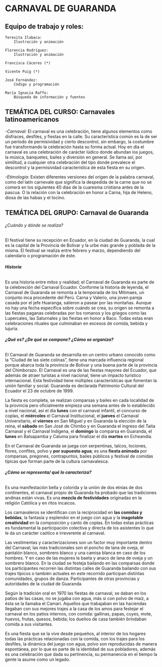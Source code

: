 

# **CARNAVAL DE GUARANDA**
## Equipo de trabajo y roles:
	
	Teresita Ilabaca:
		Ilustración y animación

	Florencia Rodríguez:
		Ilustración y animación

	Francisca Cáceres (*)
	
	Vicente Puig (*)
	
	José Fernández:
		Código y programación
	
	María Ignacia Raffo:
		Búsqueda de información y fuentes



## **TEMÁTICA DEL CURSO: Carnavales latinoamericanos**

_-Carnaval:_ El carnaval es una celebración, tiene algunos elementos como disfraces, desfiles, y fiestas en la calle. Su característica común es la de ser un período de permisividad y cierto descontrol, sin embargo, la costumbre fue transformando la celebración hasta su forma actual.
Hoy en día el carnaval es una celebración de carácter lúdico donde abundan los juegos, la música, banquetes, bailes y diversión en general. Se llama así, por similitud, a cualquier otra celebración del tipo donde prevalece el descontrol y la permisividad característica de esta fiesta en su origen.

_-Etimología:_ Existen diferentes versiones del origen de la palabra carnaval, como del latín carnevale que significa la despedida de la carne que no se comerá en los siguientes 40 días de la cuaresma cristiana antes de la pascua. O la relación con la celebración en honor a Carna, hija de Heleno, diosa de las habas y el tocino.




 
## **TEMÁTICA DEL GRUPO: Carnaval de Guaranda** 

###### ¿Cuándo y dónde se realiza?
El festival tiene su recepción en Ecuador, en la ciudad de Guaranda, la cual es la capital de la Provincia de Bolívar y la urbe más grande y poblada de la misma. El festival se realiza entre febrero y marzo, dependiendo del calendario o programación de éste. 

###### **Historia**
Es una historia entre mitos y realidad; el Carnaval de Guaranda es parte de la celebreción del Carnaval Ecuador. Conforme la historia de leyenda, el Carnaval de Guaranda se remonta a la temporada de los Mitimaes, un conjunto inca procedente del Perú. Carna y Valerio, una joven pareja casada por el jefe Huaranga, salieron a pasear por las montañas. 
Aunque no hay una fecha específica sobre cuándo se crea, su origen se remonta a las fiestas paganas celebradas por los romanos y los griegos como las Lupercales, las Saturnales y las fiestas en honor a Baco. Todas estas eran celebraciones rituales que culminaban en excesos de comida, bebida y lujuria.

###### **¿Qué es? ¿De qué se compone? ¿Cómo se organiza?**
El Carnaval de Guaranda se desarrolla en un centro urbano conocido como la “Ciudad de las siete colinas”, tiene una marcada influencia regional porque abarca toda la provincia de Bolívar y una buena parte de la provincia del Chimborazo. 
El Carnaval es una de las fiestas mayores del Ecuador, que además de atraer turistas a nivel nacional, tiene un impacto turístico internacional.
Esta festividad tiene múltiples características que fomentan la unión familiar y social. Guaranda es declarada Patrimonio Cultural del Ecuador el 23 de octubre de 1999. 

La fiesta es completa, se realizan comparsas y bailes en cada localidad de la provincia pero oficialmente empieza una semana antes de lo establecido a nivel nacional, así el día **lunes** con el carnaval infantil, el concurso de coplas, el **miércoles** el Carnaval Institucional, el **jueves** el Carnaval Universitario, el **viernes** en San Miguel y en Guaranda la elección de la reina, el **sábado** en San José de Chimbo y en Guaranda el ingreso del Taita Carnaval y el Carnaval Indígena, el **domingo** la comparsa en Guaranda, el **lunes** en Balsapamba y Caluma para finalizar el día **martes** en Echeandía.

En el Carnaval de Guaranda se juega con serpentinas, talcos, lociones, flores, confites, polvo y **por supuesto agua**; es una **fiesta animada** por comparsas, pregones, contrapuntos, bailes públicos y festival de comidas típicas que forman parte de la cultura carnavalesca.

###### **¿Cómo se representa/ qué lo caracteriza?**
Es una manifestación bella y colorida y la unión de dos etnias de dos continentes, el carnaval propio de Guaranda ha probado que las tradiciones andinas están vivas. Es una **mezcla de festividades** originadas en la religión Católica y en ritos incaicos.

Los carnavaleros se identifican con la reciprocidad en **las comidas y bebidas**, la fantasía y esplendor en el juego con agua y la **inagotable creatividad** en la composición y canto de coplas. En todas estas prácticas es fundamental la participación colectiva y directa de los asistentes lo que le da un carácter caótico e irreverente al carnaval.

Las vestimentas y caracterizaciones son un factor muy importante dentro del Carnaval; las más tradicionales son el poncho de lana de oveja, el pantalón blanco, sombrero blanco y una camisa blanca en caso de los hombres. Y en caso de las mujeres la baeta y anaco de lana de oveja y un sombrero blanco. En la ciudad se festeja bailando en las comparsas donde los participantes recorren las distintas calles de Guaranda bailando con sus trajes típicos o también actuales en este recorrido participan distintas comunidades, grupos de danza. Participantes de otras provincias y autoridades de la ciudad de Guaranda.

Según la tradición oral en 1970 las fiestas de carnaval, se daban en los patios de las casas, no se jugaba con agua, más si con polvo de maíz, a ésta se la llamaba el Camari. Aquellos que trabajaban en las haciendas llegaban con sus mejores trajes a la casa de los amos para festejar el carnaval en los patios internos, con comida: gallinas, papas, cuyes, mote, huevos, frutas, quesos, bebida; los dueños de casa también brindaban comida a sus visitantes. 

 Es una fiesta que se la vive desde pequeños, al interior de los hogares todas las prácticas relacionadas con la comida, con los trajes para los desfiles, la dinámica del juego con agua, polvo son reproducidas de manera espontánea, por lo que es parte de la identidad de sus pobladores, además es una celebración que dada su pertinencia, su permanencia en el tiempo la gente la asume como un legado. 










